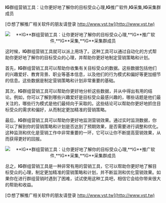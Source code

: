 **IG**群组营销工具：让你更好地了解你的目标受众心理,**IG**推广软件,**IG**采集,**IG**采集群成员

[😍想了解推广相关软件的朋友请登录 http://www.vst.tw](http://www.vst.tw)

 <center><img src="https://vst.tw/MP4/tuiguang/png/3.png" alt="**IG**群组营销工具：让你更好地了解你的目标受众心理,**IG**推广软件,**IG**采集,**IG**采集群成员"></center>

这时候，**IG**群组营销工具就可以派上用场了。这种工具可以通过自动化的方式帮助你更好地了解你的目标受众的心理，并帮助你更好地制定营销策略和计划。

首先，**IG**群组营销工具可以帮助你收集有关目标受众的数据。这些数据包括他们的兴趣爱好、教育背景、职业等基本信息，以及他们的行为模式和偏好等更加细节的信息。这些数据是制定营销策略和计划非常重要的基础。

其次，**IG**群组营销工具可以帮助你更好地分析这些数据，并从中得出有用的结论。例如，你可以了解到哪些兴趣爱好是目标受众最感兴趣的，哪些话题是他们最关注的，哪些行为模式是他们最倾向于采取的。这些结论可以帮助你更好地抓住目标受众的需求和偏好，从而制定更加精准的营销策略。

最后，**IG**群组营销工具可以帮助你更好地监测营销效果。通过实时监测数据，你可以了解到你的营销策略和计划是否达到了预期效果，是否需要进行调整和优化。这种监测和优化是营销工作中非常重要的一环，它可以让你不断提高营销效果，从而获得更好的回报。

 <center><img src="https://vst.tw/MP4/tuiguang/png/6.png" alt="**IG**群组营销工具：让你更好地了解你的目标受众心理,**IG**推广软件,**IG**采集,**IG**采集群成员"></center>

总之，**IG**群组营销工具是一种非常有用的营销工具，它可以帮助你更好地了解目标受众的心理，制定更加精准的营销策略和计划，并不断监测和优化营销效果。如果你在进行群组营销时遇到了困难，试试使用这种工具吧，相信它会给你带来很大的帮助和收益。

[😍想了解推广相关软件的朋友请登录 http://www.vst.tw](http://www.vst.tw)




